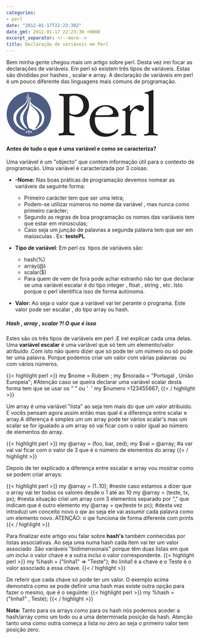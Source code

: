 ```yaml
---
categories:
- perl
date: "2012-01-17T22:23:30Z"
date_gmt: 2012-01-17 22:23:30 +0000
excerpt_separator: <!--more-->
title: Declaração de variáveis em Perl
---
```


Bem minha gente chegou mais um artigo sobre perl. Desta vez irei focar as declarações de variáveis. Em perl só existem três tipos de variáveis. Estas são divididas por hashes , scalar e array. A declaração de variáveis em perl é um pouco diferente das linguagens mais comuns de programação. 

![perl](/assets/images/perl.png)

<!--more-->
#### Antes de tudo o que é uma variável e como se caracteriza? ####
Uma variável é um "objecto" que contem informação útil para o contexto de programação.
Uma variável é caracterizada por 3 coisas:
* **-Nome:** Nas boas práticas de programação devemos nomear as variáveis da seguinte forma:
    * Primeiro carácter tem que ser uma letra;
    * Podem-se utilizar números no nome da variável , mas nunca como primeiro carácter;
    * Segundo as regras de boa programação os nomes das variáveis tem que estar em minúsculas;
    * Caso seja um junção de palavras a segunda palavra tem que ser em maiúsculas . Ex: **testePL**.


* **Tipo de variável**: Em perl os  tipos de variáveis são:
   * hash(%)
   * array(@)
   * scalar($)
   * Para quem de vem de fora pode achar estranho não ter que declarar se uma variável escalar é do tipo integer , float , string , etc. Isto porque o perl identifica isso de forma autónoma.

* **Valor**:  Ao seja o valor que a variável vai ter perante o programa. Este valor pode ser escalar , do tipo array ou hash.

##### Hash , array , scalar ?! O que é isso #####
Estes são os três tipos de variáveis em perl .E irei explicar cada uma delas.
Uma **variável escalar** é uma variável que só tem um elemento/valor atribuído .Com isto não quero dizer que só pode ter um número ou só pode ter uma palavra. Porque podemos criar um valor com várias palavras  ou com vários números.

{{< highlight perl >}} 
my $nome = Rubem ; 
my $morada = "Portugal , União Europeia";
#Atenção caso se queira declarar uma variável scalar desta forma tem que se usar os " " ou '  '
my $numero =123455667;
{{< / highlight >}}

Um array é uma variável "lista" ao seja tem mais do que um valor atribuido. E vocês pensam agora assim então mas qual é a diferença entre scalar e array.A diferença é simples um um array pode ter vários scalar's mas um scalar se for igualado a um array só vai ficar com o valor igual ao número de elementos do array.

{{< highlight perl >}}
my @array = (foo, bar, zed);
my $val = @array;
#a var val vai ficar com o valor de 3 que é o número de elementos do array
{{< / highlight >}}

Depois de ter explicado a diferença entre escalar e array vou mostrar como se podem criar arrays:

{{< highlight perl >}}
my @array = (1..10);
#neste caso estamos a dizer que o array vai ter todos os valores desde o 1 até ao 10
my @array = (teste, tx, px);
#nesta situação criei um array com 3 elementos separado por "," que indicam que é outro elemento
my @array = qw(teste tx pc);
#desta vez introduzi um conceito novo o qw ao seja ele vai assumir cada palavra como um elemento novo. ATENÇÃO: o qw funciona de forma diferente com prints
{{< / highlight >}}

Para finalizar este artigo vou falar sobre **hash's** também conhecidas por listas associativas. Ao seja uma numa hash cada item vai ter um valor associado .São variáveis "bidimensionais" porque têm duas listas em que um inclui o valor chave e a outra inclui o valor correspondente.
{{< highlight perl >}}
my %hash = ("linha1" => "Teste");
#o linha1 é a chave e o Teste é o valor associado a essa chave.
{{< / highlight >}}

De referir que cada chave só pode ter um valor. O exemplo acima demonstra como se pode definir uma hash mas existe outra opção para fazer o mesmo, que é o seguinte:
{{< highlight perl >}}
my %hash = ("linha1" , Teste);
{{< / highlight >}}

**Nota:** Tanto para os arrays como para os hash nós podemos aceder a hash/array como um todo ou a uma determinada posição da hash. Atenção tanto uma como outra começa a lista no zero ao seja o primeiro valor tem posição zero.
